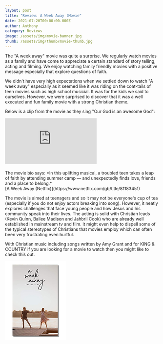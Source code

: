 ```yaml
---
layout: post
title: "Review: A Week Away (Movie"
date: 2021-07-20T00:00:00.000Z
author: Anthony
category: Reviews
image: /assets/img/movie-banner.jpg
thumb: /assets/img/thumb/movie-thumb.jpg
---
```

The "A week away" movie was quite a surprise. We regularly watch movies as a family and have come to appreciate a certain standard of story telling, acting and filming. We enjoy watching family friendly movies with a positive message especially that explore questions of faith. 

We didn't have very high expectations when we settled down to watch "A week away" especially as it seemed like it was riding on the coat-tails of teen movies such as high school musicial. It was for the kids we said to ourselves. However, we were surprised to discover that it was a well executed and fun family movie with a strong Christian theme.

Below is a clip from the movie as they sing "Our God is an awesome God":
<br/>
<div class="video-container">
<iframe src="https://www.youtube.com/embed/_xEDCg-9lIw" frameborder="0" allow="accelerometer; autoplay; encrypted-media; gyroscope; picture-in-picture" class="video" allowfullscreen></iframe>
</div>
<br/>
The movie bio says:
*In this uplifting musical, a troubled teen takes a leap of faith by attending summer camp — and unexpectedly finds love, friends and a place to belong.*<br/>
[A Week Away (Netflix)](https://www.netflix.com/gb/title/81183451)

The movie is aimed at teenagers and so it may not be everyone's cup of tea (especially if you do not enjoy actors breaking into song). However, it neatly explores challenges that face young people and how Jesus and his community speak into their lives. The acting is solid with Christian leads (Kevin Quinn, Bailee Madison and Jahbril Cook) who are already well established in mainstream tv and film. It might even help to dispell some of the typical stereotypes of Christians that movies employ which can often been very frustrating even hurtful.

With Christian music including songs written by Amy Grant and for KING & COUNTRY if you are looking for a movie to watch then you might like to check this out.

![](/assets/img/a-week-away-review.jpg)